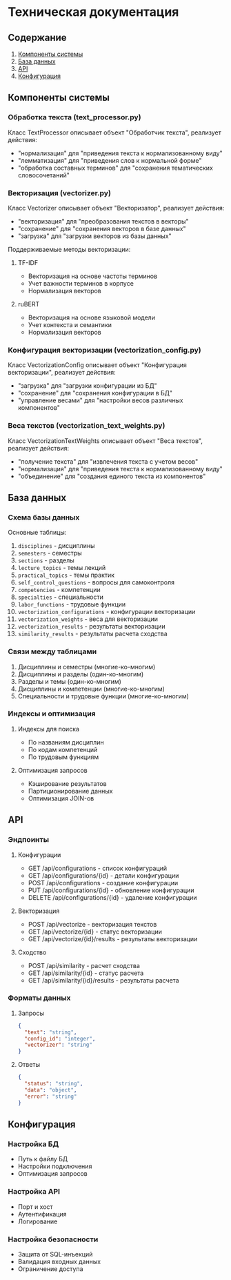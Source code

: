 # Техническая документация

## Содержание
1. [Компоненты системы](#компоненты-системы)
2. [База данных](#база-данных)
3. [API](#api)
4. [Конфигурация](#конфигурация)

## Компоненты системы

### Обработка текста (text_processor.py)

Класс TextProcessor описывает объект "Обработчик текста", реализует действия:
- "нормализация" для "приведения текста к нормализованному виду"
- "лемматизация" для "приведения слов к нормальной форме"
- "обработка составных терминов" для "сохранения тематических словосочетаний"

### Векторизация (vectorizer.py)

Класс Vectorizer описывает объект "Векторизатор", реализует действия:
- "векторизация" для "преобразования текстов в векторы"
- "сохранение" для "сохранения векторов в базе данных"
- "загрузка" для "загрузки векторов из базы данных"

Поддерживаемые методы векторизации:
1. TF-IDF
   - Векторизация на основе частоты терминов
   - Учет важности терминов в корпусе
   - Нормализация векторов

2. ruBERT
   - Векторизация на основе языковой модели
   - Учет контекста и семантики
   - Нормализация векторов

### Конфигурация векторизации (vectorization_config.py)

Класс VectorizationConfig описывает объект "Конфигурация векторизации", реализует действия:
- "загрузка" для "загрузки конфигурации из БД"
- "сохранение" для "сохранения конфигурации в БД"
- "управление весами" для "настройки весов различных компонентов"

### Веса текстов (vectorization_text_weights.py)

Класс VectorizationTextWeights описывает объект "Веса текстов", реализует действия:
- "получение текста" для "извлечения текста с учетом весов"
- "нормализация" для "приведения текста к нормализованному виду"
- "объединение" для "создания единого текста из компонентов"

## База данных

### Схема базы данных

Основные таблицы:
1. `disciplines` - дисциплины
2. `semesters` - семестры
3. `sections` - разделы
4. `lecture_topics` - темы лекций
5. `practical_topics` - темы практик
6. `self_control_questions` - вопросы для самоконтроля
7. `competencies` - компетенции
8. `specialties` - специальности
9. `labor_functions` - трудовые функции
10. `vectorization_configurations` - конфигурации векторизации
11. `vectorization_weights` - веса для векторизации
12. `vectorization_results` - результаты векторизации
13. `similarity_results` - результаты расчета сходства

### Связи между таблицами

1. Дисциплины и семестры (многие-ко-многим)
2. Дисциплины и разделы (один-ко-многим)
3. Разделы и темы (один-ко-многим)
4. Дисциплины и компетенции (многие-ко-многим)
5. Специальности и трудовые функции (многие-ко-многим)

### Индексы и оптимизация

1. Индексы для поиска
   - По названиям дисциплин
   - По кодам компетенций
   - По трудовым функциям

2. Оптимизация запросов
   - Кэширование результатов
   - Партиционирование данных
   - Оптимизация JOIN-ов

## API

### Эндпоинты

1. Конфигурации
   - GET /api/configurations - список конфигураций
   - GET /api/configurations/{id} - детали конфигурации
   - POST /api/configurations - создание конфигурации
   - PUT /api/configurations/{id} - обновление конфигурации
   - DELETE /api/configurations/{id} - удаление конфигурации

2. Векторизация
   - POST /api/vectorize - векторизация текстов
   - GET /api/vectorize/{id} - статус векторизации
   - GET /api/vectorize/{id}/results - результаты векторизации

3. Сходство
   - POST /api/similarity - расчет сходства
   - GET /api/similarity/{id} - статус расчета
   - GET /api/similarity/{id}/results - результаты расчета

### Форматы данных

1. Запросы
   ```json
   {
     "text": "string",
     "config_id": "integer",
     "vectorizer": "string"
   }
   ```

2. Ответы
   ```json
   {
     "status": "string",
     "data": "object",
     "error": "string"
   }
   ```

## Конфигурация

### Настройка БД
- Путь к файлу БД
- Настройки подключения
- Оптимизация запросов

### Настройка API
- Порт и хост
- Аутентификация
- Логирование

### Настройка безопасности
- Защита от SQL-инъекций
- Валидация входных данных
- Ограничение доступа
